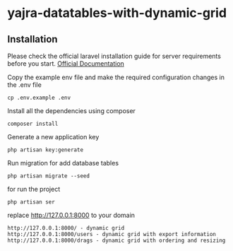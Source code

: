 # yajra-datatables-with-dynamic-grid

## Installation

Please check the official laravel installation guide for server requirements before you start. [Official Documentation](https://laravel.com/docs/5.5/installation#installation)

Copy the example env file and make the required configuration changes in the .env file

    cp .env.example .env

Install all the dependencies using composer

    composer install

Generate a new application key

    php artisan key:generate

Run migration for add database tables

    php artisan migrate --seed

for run the project

    php artisan ser

replace http://127.0.0.1:8000 to your domain

    http://127.0.0.1:8000/ - dynamic grid
    http://127.0.0.1:8000/users - dynamic grid with export information
    http://127.0.0.1:8000/drags - dynamic grid with ordering and resizing

